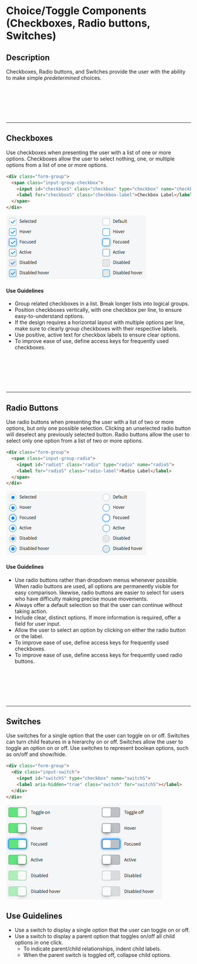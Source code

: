 # Choice/Toggle Components (Checkboxes, Radio buttons, Switches)

## Description

Checkboxes, Radio buttons, and Switches provide the user with the ability to make simple _predetermined_ choices.

<p><br/><br/><br/><br/><br/></p>

---
## Checkboxes
Use checkboxes when presenting the user with a list of one or more options. Checkboxes allow the user to select nothing, one, or multiple options from a list of one or more options.
```HTML
<div class="form-group">
  <span class="input-group-checkbox">
    <input id="checkboxS" class="checkbox" type="checkbox" name="checkboxS">
    <label for="checkboxS" class="checkbox-label">Checkbox Label</label>
  </span>
</div>
```
![alt text](../images/checkboxes.png "Checkboxes")

#### Use Guidelines
* Group related checkboxes in a list. Break longer lists into logical groups.
* Position checkboxes vertically, with one checkbox per line, to ensure easy-to-understand options.
* If the design requires a horizontal layout with multiple options per line, make sure to clearly group checkboxes with their respective labels.
* Use positive, active text for checkbox labels to ensure clear options.
* To improve ease of use, define access keys for frequently used checkboxes.


<p><br/><br/><br/><br/><br/></p>

---
## Radio Buttons
Use radio buttons when presenting the user with a list of two or more options, but only one possible selection. Clicking an unselected radio button will deselect any previously selected button. Radio buttons allow the user to select only one option from a list of two or more options.
```HTML
<div class="form-group">
  <span class="input-group-radio">
    <input id="radioS" class="radio" type="radio" name="radioS">
    <label for="radioS" class="radio-label">Radio Label</label>
  </span> 
</div>
```
![alt text](../images/radio.png "Radio")

#### Use Guidelines
* Use radio buttons rather than dropdown menus whenever possible. When radio buttons are used, all options are permanently visible for easy comparison. likewise, radio buttons are easier to select for users who have difficulty making precise mouse movements.
* Always offer a default selection so that the user can continue without taking action.
* Include clear, distinct options. If more information is required, offer a field for user input.
* Allow the user to select an option by clicking on either the radio button or the label.
* To improve ease of use, define access keys for frequently used checkboxes.
* To improve ease of use, define access keys for frequently used radio buttons.

<p><br/><br/><br/><br/><br/></p>

---
## Switches
Use switches for a single option that the user can toggle on or off. Switches can turn child features in a hierarchy on or off.  Switches allow the user to toggle an option on or off. Use switches to represent boolean options, such as on/off and show/hide.
```HTML
<div class="form-group">
  <div class="input-switch">
    <input id="switchS" type="checkbox" name="switchS">
    <label aria-hidden="true" class="switch" for="switchS"></label>
  </div>
</div>
```
![alt text](../images/toggle.png "Switches")

## Use Guidelines
* Use a switch to display a single option that the user can toggle on or off.
* Use a switch to display a parent option that toggles on/off all child options in one click.
  * To indicate parent/child relationships, indent child labels.
  * When the parent switch is toggled off, collapse child options.

<p><br/><br/><br/><br/><br/></p>
